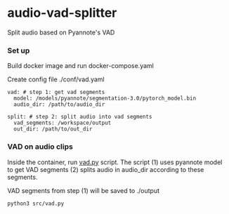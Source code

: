 # audio-vad-splitter
Split audio based on Pyannote's VAD

### Set up
Build docker image and run docker-compose.yaml

Create config file ./conf/vad.yaml
```
vad: # step 1: get vad segments
  model: /models/pyannote/segmentation-3.0/pytorch_model.bin
  audio_dir: /path/to/audio_dir

split: # step 2: split audio into vad segments
  vad_segments: /workspace/output
  out_dir: /path/to/out_dir
```

### VAD on audio clips

Inside the container, run [vad.py]('src/vad.py') script. The script (1) uses pyannote model to get VAD segments (2) splits audio in audio_dir according to these segments.

VAD segments from step (1) will be saved to ./output

```
python3 src/vad.py
```

